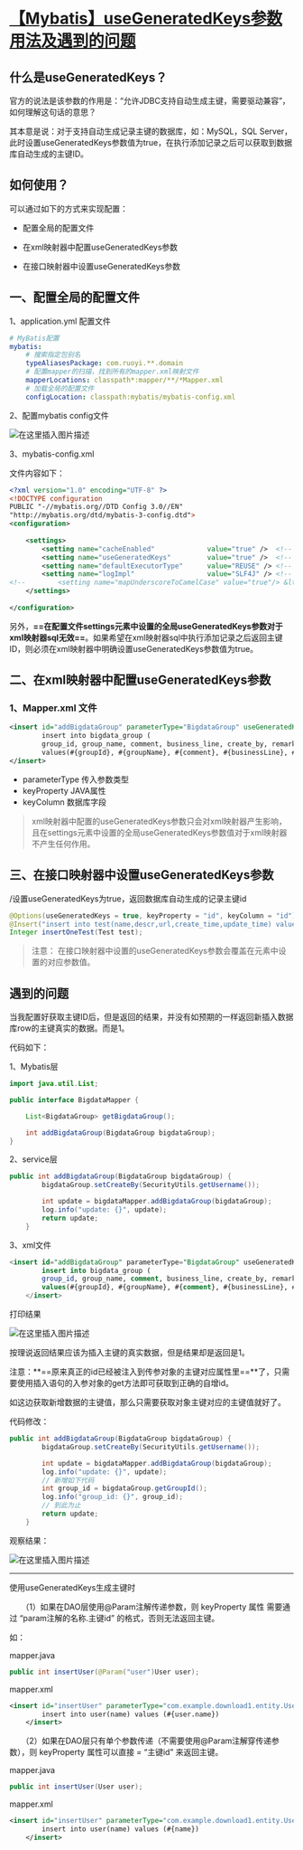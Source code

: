 # [【Mybatis】useGeneratedKeys参数用法及遇到的问题](https://blog.csdn.net/Mrerlou/article/details/117569882)

## 什么是useGeneratedKeys？

官方的说法是该参数的作用是：“允许JDBC支持自动生成主键，需要驱动兼容”，如何理解这句话的意思？

其本意是说：对于支持自动生成记录主键的数据库，如：MySQL，SQL Server，此时设置useGeneratedKeys参数值为true，在执行添加记录之后可以获取到数据库自动生成的主键ID。

## 如何使用？

可以通过如下的方式来实现配置：

- 配置全局的配置文件

- 在xml映射器中配置useGeneratedKeys参数

- 在接口映射器中设置useGeneratedKeys参数

  

## 一、配置全局的配置文件

1、application.yml 配置文件

```yaml
# MyBatis配置
mybatis:
    # 搜索指定包别名
    typeAliasesPackage: com.ruoyi.**.domain
    # 配置mapper的扫描，找到所有的mapper.xml映射文件
    mapperLocations: classpath*:mapper/**/*Mapper.xml
    # 加载全局的配置文件
    configLocation: classpath:mybatis/mybatis-config.xml
```

2、配置mybatis config文件

![在这里插入图片描述](https://img-blog.csdnimg.cn/20210604183008937.png?x-oss-process=image/watermark,type_ZmFuZ3poZW5naGVpdGk,shadow_10,text_aHR0cHM6Ly9ibG9nLmNzZG4ubmV0L01yZXJsb3U=,size_16,color_FFFFFF,t_70)

3、mybatis-config.xml

文件内容如下：


```xml
<?xml version="1.0" encoding="UTF-8" ?>
<!DOCTYPE configuration
PUBLIC "-//mybatis.org//DTD Config 3.0//EN"
"http://mybatis.org/dtd/mybatis-3-config.dtd">
<configuration>
	
	<settings>
		<setting name="cacheEnabled"             value="true" />  <!-- 全局映射器启用缓存 -->
		<setting name="useGeneratedKeys"         value="true" />  <!-- 允许 JDBC 支持自动生成主键 -->
		<setting name="defaultExecutorType"      value="REUSE" /> <!-- 配置默认的执行器 -->
		<setting name="logImpl"                  value="SLF4J" /> <!-- 指定 MyBatis 所用日志的具体实现 -->
<!--		<setting name="mapUnderscoreToCamelCase" value="true"/> &lt;!&ndash; 驼峰式命名 &ndash;&gt;-->
	</settings>
	
</configuration>
```
另外，**==在配置文件settings元素中设置的全局useGeneratedKeys参数对于xml映射器sql无效==**。如果希望在xml映射器sql中执行添加记录之后返回主键ID，则必须在xml映射器中明确设置useGeneratedKeys参数值为true。

## 二、在xml映射器中配置useGeneratedKeys参数

### 1、Mapper.xml 文件

```xml
<insert id="addBigdataGroup" parameterType="BigdataGroup" useGeneratedKeys="true" keyProperty="groupId" keyColumn="group_id">
        insert into bigdata_group (
        group_id, group_name, comment, business_line, create_by, remark, create_time)
        values(#{groupId}, #{groupName}, #{comment}, #{businessLine}, #{createBy}, #{remark}, sysdate() );
</insert>
```

- parameterType 传入参数类型
- keyProperty JAVA属性
- keyColumn 数据库字段

> xml映射器中配置的useGeneratedKeys参数只会对xml映射器产生影响，且在settings元素中设置的全局useGeneratedKeys参数值对于xml映射器不产生任何作用。

## 三、在接口映射器中设置useGeneratedKeys参数

/设置useGeneratedKeys为true，返回数据库自动生成的记录主键id

```java
@Options(useGeneratedKeys = true, keyProperty = "id", keyColumn = "id")
@Insert("insert into test(name,descr,url,create_time,update_time) values(#{name},#{descr},#{url},now(),now())")
Integer insertOneTest(Test test);
```

> 注意： 在接口映射器中设置的useGeneratedKeys参数会覆盖在元素中设置的对应参数值。

## 遇到的问题

当我配置好获取主键ID后，但是返回的结果，并没有如预期的一样返回新插入数据库row的主键真实的数据。而是1。

代码如下：

1、Mybatis层

```java
import java.util.List;

public interface BigdataMapper {

    List<BigdataGroup> getBigdataGroup();

    int addBigdataGroup(BigdataGroup bigdataGroup);
}
```
2、service层

```java
public int addBigdataGroup(BigdataGroup bigdataGroup) {
        bigdataGroup.setCreateBy(SecurityUtils.getUsername());

        int update = bigdataMapper.addBigdataGroup(bigdataGroup);
        log.info("update: {}", update);
        return update;
    }
```
3、xml文件

```sql
<insert id="addBigdataGroup" parameterType="BigdataGroup" useGeneratedKeys="true" keyProperty="groupId" keyColumn="group_id">
        insert into bigdata_group (
        group_id, group_name, comment, business_line, create_by, remark, create_time)
        values(#{groupId}, #{groupName}, #{comment}, #{businessLine}, #{createBy}, #{remark}, sysdate() );
    </insert>
```

打印结果

![在这里插入图片描述](https://img-blog.csdnimg.cn/20210604184623353.png?x-oss-process=image/watermark,type_ZmFuZ3poZW5naGVpdGk,shadow_10,text_aHR0cHM6Ly9ibG9nLmNzZG4ubmV0L01yZXJsb3U=,size_16,color_FFFFFF,t_70)

按理说返回结果应该为插入主键的真实数据，但是结果却是返回是1。

注意：**==原来真正的id已经被注入到传参对象的主键对应属性里==**了，只需要使用插入语句的入参对象的get方法即可获取到正确的自增id。

如这边获取新增数据的主键值，那么只需要获取对象主键对应的主键值就好了。

代码修改：

```java
public int addBigdataGroup(BigdataGroup bigdataGroup) {
        bigdataGroup.setCreateBy(SecurityUtils.getUsername());

        int update = bigdataMapper.addBigdataGroup(bigdataGroup);
        log.info("update: {}", update);
        // 新增如下代码
        int group_id = bigdataGroup.getGroupId();
        log.info("group_id: {}", group_id);
        // 到此为止
        return update;
    }
```

观察结果：

![在这里插入图片描述](https://img-blog.csdnimg.cn/2021060418495266.png?x-oss-process=image/watermark,type_ZmFuZ3poZW5naGVpdGk,shadow_10,text_aHR0cHM6Ly9ibG9nLmNzZG4ubmV0L01yZXJsb3U=,size_16,color_FFFFFF,t_70)





-----

使用useGeneratedKeys生成主键时

　　（1）如果在DAO层使用@Param注解传递参数，则 keyProperty 属性 需要通过 “param注解的名称.主键id” 的格式，否则无法返回主键。

如：

mapper.java

```java
public int insertUser(@Param("user")User user);
```

mapper.xml

```xml
<insert id="insertUser" parameterType="com.example.download1.entity.User" useGeneratedKeys="true" keyProperty="user.id" keyColumn="id">
        insert into user(name) values (#{user.name})
    </insert>
```



　　（2）如果在DAO层只有单个参数传递（不需要使用@Param注解穿传递参数），则 keyProperty 属性可以直接 = “主键id” 来返回主键。

mapper.java

```java
public int insertUser(User user);
```

mapper.xml

```xml
<insert id="insertUser" parameterType="com.example.download1.entity.User" useGeneratedKeys="true" keyProperty="id" keyColumn="id">
        insert into user(name) values (#{name})
    </insert>
```


